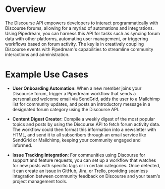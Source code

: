 # Overview

The Discourse API empowers developers to interact programmatically with Discourse forums, allowing for a myriad of automations and integrations. Using Pipedream, you can harness this API for tasks such as syncing forum data with other platforms, automating user management, or triggering workflows based on forum activity. The key is in creatively coupling Discourse events with Pipedream's capabilities to streamline community interactions and administration.

# Example Use Cases

- **User Onboarding Automation**: When a new member joins your Discourse forum, trigger a Pipedream workflow that sends a personalized welcome email via SendGrid, adds the user to a Mailchimp list for community updates, and posts an introductory message in a designated forum category using the Discourse API.

- **Content Digest Creator**: Compile a weekly digest of the most popular topics and posts by using the Discourse API to fetch forum activity data. The workflow could then format this information into a newsletter with HTML, and send it to all subscribers through an email service like SendGrid or Mailchimp, keeping your community engaged and informed.

- **Issue Tracking Integration**: For communities using Discourse for support and feature requests, you can set up a workflow that watches for new posts with specific tags or in certain categories. Once detected, it can create an issue in GitHub, Jira, or Trello, providing seamless integration between community feedback on Discourse and your team's project management tools.
